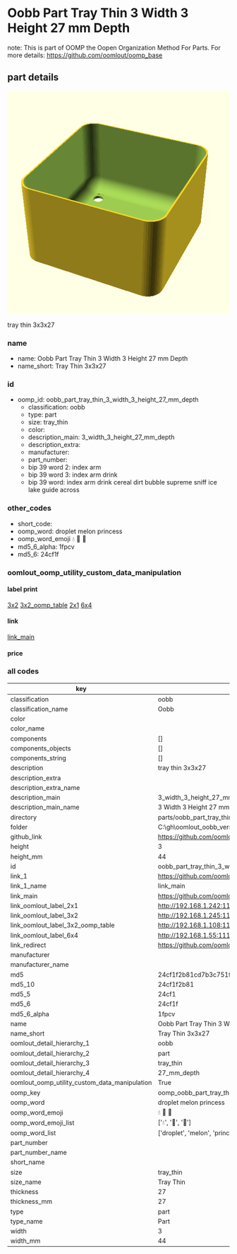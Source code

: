 # Oobb Part Tray Thin 3 Width 3 Height 27 mm Depth  

note: This is part of OOMP the Oopen Organization Method For Parts. For more details: https://github.com/oomlout/oomp_base

##  part details
  

[![](3dpr.png)](3dpr.png)

tray thin 3x3x27



### name
* name: Oobb Part Tray Thin 3 Width 3 Height 27 mm Depth
* name_short: Tray Thin 3x3x27 
### id
* oomp_id: oobb_part_tray_thin_3_width_3_height_27_mm_depth
  * classification: oobb
  * type: part
  * size: tray_thin
  * color: 
  * description_main: 3_width_3_height_27_mm_depth
  * description_extra: 
  * manufacturer: 
  * part_number: 
  * bip 39 word 2: index arm
  * bip 39 word 3: index arm drink
  * bip 39 word: index arm drink cereal dirt bubble supreme sniff ice lake guide across

### other_codes
* short_code: 
* oomp_word: droplet melon princess
* oomp_word_emoji :droplet: :melon: :princess:
* md5_6_alpha: 1fpcv
* md5_6: 24cf1f






### oomlout_oomp_utility_custom_data_manipulation
#### label print
[3x2](http://192.168.1.245:1112/?label=oomp%201fpcv)
[3x2_oomp_table](http://192.168.1.108:1112/?label=oomp%201fpcv)
[2x1](http://192.168.1.242:1112/?label=oomp%201fpcv)
[6x4](http://192.168.1.55:1112/?label=oomp%201fpcv)    

#### link

[link_main](https://github.com/oomlout/oomlout_oobb_version_4_generated_parts/tree/main/navigation_oomp/oobb/part/tray_thin/3_width_3_height_27_mm_depth/part)                              

#### price







### all codes 
| key | value |  
| --- | --- |  
| classification | oobb |  
| classification_name | Oobb |  
| color |  |  
| color_name |  |  
| components | [] |  
| components_objects | [] |  
| components_string | [] |  
| description | tray thin 3x3x27 |  
| description_extra |  |  
| description_extra_name |  |  
| description_main | 3_width_3_height_27_mm_depth |  
| description_main_name | 3 Width 3 Height 27 mm Depth |  
| directory | parts/oobb_part_tray_thin_3_width_3_height_27_mm_depth |  
| folder | C:\gh\oomlout_oobb_version_4_generated_parts\parts\oobb_part_tray_thin_3_width_3_height_27_mm_depth |  
| github_link | https://github.com/oomlout/oomlout_oomp_part_src/tree/main/parts/oobb_part_tray_thin_3_width_3_height_27_mm_depth |  
| height | 3 |  
| height_mm | 44 |  
| id | oobb_part_tray_thin_3_width_3_height_27_mm_depth |  
| link_1 | https://github.com/oomlout/oomlout_oobb_version_4_generated_parts/tree/main/navigation_oomp/oobb/part/tray_thin/3_width_3_height_27_mm_depth/part |  
| link_1_name | link_main |  
| link_main | https://github.com/oomlout/oomlout_oobb_version_4_generated_parts/tree/main/navigation_oomp/oobb/part/tray_thin/3_width_3_height_27_mm_depth/part |  
| link_oomlout_label_2x1 | http://192.168.1.242:1112/?label=oomp%201fpcv |  
| link_oomlout_label_3x2 | http://192.168.1.245:1112/?label=oomp%201fpcv |  
| link_oomlout_label_3x2_oomp_table | http://192.168.1.108:1112/?label=oomp%201fpcv |  
| link_oomlout_label_6x4 | http://192.168.1.55:1112/?label=oomp%201fpcv |  
| link_redirect | https://github.com/oomlout/oomlout_oobb_version_4_generated_parts/tree/main/parts/oobb_tray_thin_03_03_27 |  
| manufacturer |  |  
| manufacturer_name |  |  
| md5 | 24cf1f2b81cd7b3c751f52588602eb96 |  
| md5_10 | 24cf1f2b81 |  
| md5_5 | 24cf1 |  
| md5_6 | 24cf1f |  
| md5_6_alpha | 1fpcv |  
| name | Oobb Part Tray Thin 3 Width 3 Height 27 mm Depth |  
| name_short | Tray Thin 3x3x27  |  
| oomlout_detail_hierarchy_1 | oobb |  
| oomlout_detail_hierarchy_2 | part |  
| oomlout_detail_hierarchy_3 | tray_thin |  
| oomlout_detail_hierarchy_4 | 27_mm_depth |  
| oomlout_oomp_utility_custom_data_manipulation | True |  
| oomp_key | oomp_oobb_part_tray_thin_3_width_3_height_27_mm_depth |  
| oomp_word | droplet melon princess |  
| oomp_word_emoji | :droplet: :melon: :princess: |  
| oomp_word_emoji_list | [':droplet:', ':melon:', ':princess:'] |  
| oomp_word_list | ['droplet', 'melon', 'princess'] |  
| part_number |  |  
| part_number_name |  |  
| short_name |  |  
| size | tray_thin |  
| size_name | Tray Thin |  
| thickness | 27 |  
| thickness_mm | 27 |  
| type | part |  
| type_name | Part |  
| width | 3 |  
| width_mm | 44 |  
